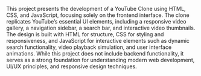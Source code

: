 This project presents the development of a YouTube Clone using HTML, CSS, and JavaScript, focusing solely on the frontend interface. 
The clone replicates YouTube’s essential UI elements, including a responsive video gallery, a navigation sidebar, a search bar, and interactive video thumbnails. 
The design is built with HTML for structure, CSS for styling and responsiveness, and JavaScript for interactive elements such as dynamic search functionality, video playback simulation, and user interface animations.
While this project does not include backend functionality, it serves as a strong foundation for understanding modern web development, UI/UX principles, and responsive design techniques.
